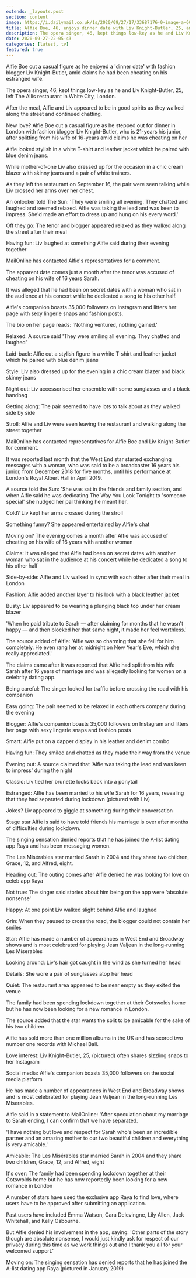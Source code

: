 ```yaml
---
extends: _layouts.post
section: content
image: https://i.dailymail.co.uk/1s/2020/09/27/17/33687176-0-image-a-60_1601225977234.jpg 
title: Alfie Boe, 46, enjoys dinner date with Liv Knight-Butler, 25, amid claims he cheated on his wife 
description: The opera singer, 46, kept things low-key as he and Liv Knight-Butler, 25, left The Allis restaurant in White City, London. 
date: 2020-09-27-22-05-43 
categories: [latest, tv] 
featured: true 
--- 
```

Alfie Boe cut a casual figure as he enjoyed a 'dinner date' with fashion blogger Liv Knight-Butler, amid claims he had been cheating on his estranged wife.

The opera singer, 46, kept things low-key as he and Liv Knight-Butler, 25, left The Allis restaurant in White City, London.

After the meal, Alfie and Liv appeared to be in good spirits as they walked along the street and continued chatting.

New love? Alfie Boe cut a casual figure as he stepped out for dinner in London with fashion blogger Liv Knight-Butler, who is 21-years his junior, after splitting from his wife of 16-years amid claims he was cheating on her

Alfie looked stylish in a white T-shirt and leather jacket which he paired with blue denim jeans.

While mother-of-one Liv also dressed up for the occasion in a chic cream blazer with skinny jeans and a pair of white trainers. 

As they left the restaurant on September 16, the pair were seen talking while Liv crossed her arms over her chest.

An onlooker told The Sun: 'They were smiling all evening. They chatted and laughed and seemed relaxed. Alfie was taking the lead and was keen to impress. She'd made an effort to dress up and hung on his every word.' 

Off they go: The tenor and blogger appeared relaxed as they walked along the street after their meal

Having fun: Liv laughed at something Alfie said during their evening together

MailOnline has contacted Alfie's representatives for a comment.

The apparent date comes just a month after the tenor was accused of cheating on his wife of 16 years Sarah.

It was alleged that he had been on secret dates with a woman who sat in the audience at his concert while he dedicated a song to his other half.

Alfie's companion boasts 35,000 followers on Instagram and litters her page with sexy lingerie snaps and fashion posts.

The bio on her page reads: 'Nothing ventured, nothing gained.'  

Relaxed: A source said 'They were smiling all evening. They chatted and laughed'

Laid-back: Alfie cut a stylish figure in a white T-shirt and leather jacket which he paired with blue denim jeans

Style: Liv also dressed up for the evening in a chic cream blazer and black skinny jeans

Night out: Liv accessorised her ensemble with some sunglasses and a black handbag

Getting along: The pair seemed to have lots to talk about as they walked side by side

Stroll: Alfie and Liv were seen leaving the restaurant and walking along the street together

MailOnline has contacted representatives for Alfie Boe and Liv Knight-Butler for comment.

It was reported last month that the West End star started exchanging messages with a woman, who was said to be a broadcaster 16 years his junior, from December 2018 for five months, until his performance at London's Royal Albert Hall in April 2019.

A source told the Sun: 'She was sat in the friends and family section, and when Alfie said he was dedicating The Way You Look Tonight to 'someone special' she nudged her pal thinking he meant her.

Cold? Liv kept her arms crossed during the stroll 

Something funny? She appeared entertained by Alfie's chat

Moving on? The evening comes a month after Alfie was accused of cheating on his wife of 16 years with another woman

Claims: It was alleged that Alfie had been on secret dates with another woman who sat in the audience at his concert while he dedicated a song to his other half

Side-by-side: Alfie and Liv walked in sync with each other after their meal in London

Fashion: Alfie added another layer to his look with a black leather jacket

Busty: Liv appeared to be wearing a plunging black top under her cream blazer

'When he paid tribute to Sarah — after claiming for months that he wasn't happy — and then blocked her that same night, it made her feel worthless.'

The source added of Alfie: 'Alfie was so charming that she fell for him completely. He even rang her at midnight on New Year's Eve, which she really appreciated.' 

The claims came after it was reported that Alfie had split from his wife Sarah after 16 years of marriage and was allegedly looking for women on a celebrity dating app.

Being careful: The singer looked for traffic before crossing the road with his companion

Easy going: The pair seemed to be relaxed in each others company during the evening

Blogger: Alfie's companion boasts 35,000 followers on Instagram and litters her page with sexy lingerie snaps and fashion posts

Smart: Alfie put on a dapper display in his leather and denim combo

Having fun: They smiled and chatted as they made their way from the venue

Evening out: A source claimed that 'Alfie was taking the lead and was keen to impress' during the night

Classic: Liv tied her brunette locks back into a ponytail

Estranged: Alfie has been married to his wife Sarah for 16 years, revealing that they had separated during lockdown (pictured with Liv)

Jokes? Liv appeared to giggle at something during their conversation

Stage star Alfie is said to have told friends his marriage is over after months of difficulties during lockdown.

The singing sensation denied reports that he has joined the A-list dating app Raya and has been messaging women. 

The Les Misérables star married Sarah in 2004 and they share two children, Grace, 12, and Alfred, eight.

Heading out: The outing comes after Alfie denied he was looking for love on celeb app Raya

Not true: The singer said stories about him being on the app were 'absolute nonsense'

Happy: At one point Liv walked slight behind Alfie and laughed

Grin: When they paused to cross the road, the blogger could not contain her smiles

Star: Alfie has made a number of appearances in West End and Broadway shows and is most celebrated for playing Jean Valjean in the long-running Les Miserables

Looking around: Liv's hair got caught in the wind as she turned her head

Details: She wore a pair of sunglasses atop her head

Quiet: The restaurant area appeared to be near empty as they exited the venue

The family had been spending lockdown together at their Cotswolds home but he has now been looking for a new romance in London. 

The source added that the star wants the split to be amicable for the sake of his two children.

Alfie has sold more than one million albums in the UK and has scored two number one records with Michael Ball. 

Love interest: Liv Knight-Butler, 25, (pictured) often shares sizzling snaps to her Instagram

Social media: Alfie's companion boasts 35,000 followers on the social media platform

He has made a number of appearances in West End and Broadway shows and is most celebrated for playing Jean Valjean in the long-running Les Miserables.

Alfie said in a statement to MailOnline: 'After speculation about my marriage to Sarah ending, I can confirm that we have separated. 

'I have nothing but love and respect for Sarah who's been an incredible partner and an amazing mother to our two beautiful children and everything is very amicable.' 

Amicable: The Les Misérables star married Sarah in 2004 and they share two children, Grace, 12, and Alfred, eight

It's over: The family had been spending lockdown together at their Cotswolds home but he has now reportedly been looking for a new romance in London 

A number of stars have used the exclusive app Raya to find love, where users have to be approved after submitting an application.

Past users have included Emma Watson, Cara Delevingne, Lily Allen, Jack Whitehall, and Kelly Osbourne.

But Alfie denied his involvement in the app, saying: 'Other parts of the story though are absolute nonsense, I would just kindly ask for respect of our privacy during this time as we work things out and I thank you all for your welcomed support.'

Moving on: The singing sensation has denied reports that he has joined the A-list dating app Raya (pictured in January 2019)  

